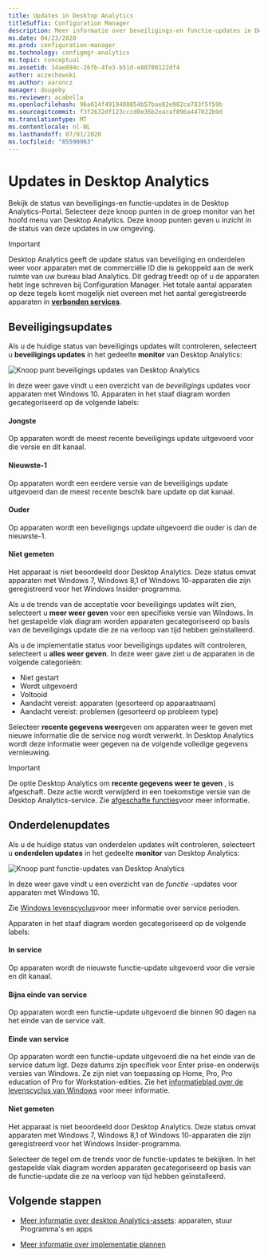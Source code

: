```yaml
---
title: Updates in Desktop Analytics
titleSuffix: Configuration Manager
description: Meer informatie over beveiligings-en functie-updates in Desktop Analytics.
ms.date: 04/23/2020
ms.prod: configuration-manager
ms.technology: configmgr-analytics
ms.topic: conceptual
ms.assetid: 14ae894c-26fb-4fe3-b51d-e80700122df4
author: aczechowski
ms.author: aaroncz
manager: dougeby
ms.reviewer: acabello
ms.openlocfilehash: 96a014f4919480854b57bae82e982ce783f5f59b
ms.sourcegitcommit: f3f2632df123cccd0e36b2eacaf096a447022b9d
ms.translationtype: MT
ms.contentlocale: nl-NL
ms.lasthandoff: 07/01/2020
ms.locfileid: "85590963"
---
```

# <a name="updates-in-desktop-analytics"></a>Updates in Desktop Analytics

Bekijk de status van beveiligings-en functie-updates in de Desktop Analytics-Portal. Selecteer deze knoop punten in de groep monitor van het hoofd menu van Desktop Analytics. Deze knoop punten geven u inzicht in de status van deze updates in uw omgeving.

<!--7362999-->

> [!IMPORTANT]
> Desktop Analytics geeft de update status van beveiliging en onderdelen weer voor apparaten met de commerciële ID die is gekoppeld aan de werk ruimte van uw bureau blad Analytics. Dit gedrag treedt op of u de apparaten hebt Inge schreven bij Configuration Manager. Het totale aantal apparaten op deze tegels komt mogelijk niet overeen met het aantal geregistreerde apparaten in [**verbonden services**](monitor-connection-health.md#commercial-id-configuration).

## <a name="security-updates"></a>Beveiligingsupdates

Als u de huidige status van beveiligings updates wilt controleren, selecteert u **beveiligings updates** in het gedeelte **monitor** van Desktop Analytics:

![Knoop punt beveiligings updates van Desktop Analytics](media/security-updates.png)

In deze weer gave vindt u een overzicht van de *beveiligings* updates voor apparaten met Windows 10. Apparaten in het staaf diagram worden gecategoriseerd op de volgende labels:

#### <a name="latest"></a>Jongste

Op apparaten wordt de meest recente beveiligings update uitgevoerd voor die versie en dit kanaal.

#### <a name="latest-1"></a>Nieuwste-1

Op apparaten wordt een eerdere versie van de beveiligings update uitgevoerd dan de meest recente beschik bare update op dat kanaal.

#### <a name="older"></a>Ouder

Op apparaten wordt een beveiligings update uitgevoerd die ouder is dan de nieuwste-1.

#### <a name="not-measured"></a>Niet gemeten

Het apparaat is niet beoordeeld door Desktop Analytics. Deze status omvat apparaten met Windows 7, Windows 8,1 of Windows 10-apparaten die zijn geregistreerd voor het Windows Insider-programma.  

Als u de trends van de acceptatie voor beveiligings updates wilt zien, selecteert u **meer weer geven** voor een specifieke versie van Windows. In het gestapelde vlak diagram worden apparaten gecategoriseerd op basis van de beveiligings update die ze na verloop van tijd hebben geïnstalleerd.

Als u de implementatie status voor beveiligings updates wilt controleren, selecteert u **alles weer geven**. In deze weer gave ziet u de apparaten in de volgende categorieën:

- Niet gestart
- Wordt uitgevoerd
- Voltooid
- Aandacht vereist: apparaten (gesorteerd op apparaatnaam)
- Aandacht vereist: problemen (gesorteerd op probleem type)

Selecteer **recente gegevens weer**geven om apparaten weer te geven met nieuwe informatie die de service nog wordt verwerkt. In Desktop Analytics wordt deze informatie weer gegeven na de volgende volledige gegevens vernieuwing.

  > [!IMPORTANT]
  > De optie Desktop Analytics om **recente gegevens weer te geven** , is afgeschaft. Deze actie wordt verwijderd in een toekomstige versie van de Desktop Analytics-service. Zie [afgeschafte functies](../core/plan-design/changes/deprecated/removed-and-deprecated-cmfeatures.md)voor meer informatie.<!--7080949-->  

## <a name="feature-updates"></a>Onderdelenupdates

Als u de huidige status van onderdelen updates wilt controleren, selecteert u **onderdelen updates** in het gedeelte **monitor** van Desktop Analytics:

![Knoop punt functie-updates van Desktop Analytics](media/feature-updates.png)

In deze weer gave vindt u een overzicht van de *functie* -updates voor apparaten met Windows 10.

Zie [Windows levenscyclus](https://support.microsoft.com/help/13853/windows-lifecycle-fact-sheet)voor meer informatie over service perioden.  

Apparaten in het staaf diagram worden gecategoriseerd op de volgende labels:

#### <a name="in-service"></a>In service

Op apparaten wordt de nieuwste functie-update uitgevoerd voor die versie en dit kanaal.  

#### <a name="near-end-of-service"></a>Bijna einde van service

Op apparaten wordt een functie-update uitgevoerd die binnen 90 dagen na het einde van de service valt.

#### <a name="end-of-service"></a>Einde van service

Op apparaten wordt een functie-update uitgevoerd die na het einde van de service datum ligt. Deze datums zijn specifiek voor Enter prise-en onderwijs versies van Windows. Ze zijn niet van toepassing op Home, Pro, Pro education of Pro for Workstation-edities. Zie het [informatieblad over de levenscyclus van Windows](https://support.microsoft.com/help/13853/windows-lifecycle-fact-sheet) voor meer informatie.

#### <a name="not-measured"></a>Niet gemeten

Het apparaat is niet beoordeeld door Desktop Analytics. Deze status omvat apparaten met Windows 7, Windows 8,1 of Windows 10-apparaten die zijn geregistreerd voor het Windows Insider-programma.

Selecteer de tegel om de trends voor de functie-updates te bekijken. In het gestapelde vlak diagram worden apparaten gecategoriseerd op basis van de functie-update die ze na verloop van tijd hebben geïnstalleerd.

## <a name="next-steps"></a>Volgende stappen

- [Meer informatie over desktop Analytics-assets](about-assets.md): apparaten, stuur Programma's en apps  

- [Meer informatie over implementatie plannen](about-deployment-plans.md)  
